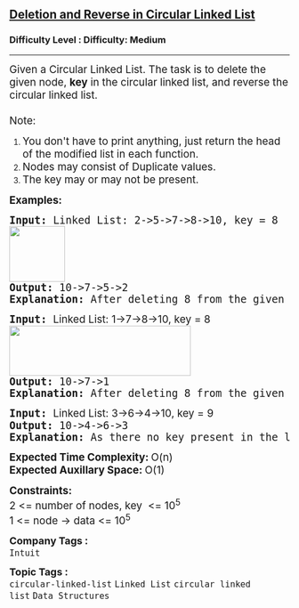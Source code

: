 <h2><a href="https://www.geeksforgeeks.org/problems/deletion-and-reverse-in-linked-list/1?page=4&category=Linked%20List&sortBy=difficulty">Deletion and Reverse in Circular Linked List</a></h2><h3>Difficulty Level : Difficulty: Medium</h3><hr><div class="problems_problem_content__Xm_eO"><p><span style="font-size: 14pt;">Given a Circular Linked List. The task is to delete the given node, <strong>key</strong> in the circular linked list, and reverse the circular linked list.<br><br>Note: </span></p>
<ol>
<li><span style="font-size: 14pt;">You don't have to print anything, just return the head of the modified list in each function.</span></li>
<li><span style="font-size: 14pt;">Nodes may consist of Duplicate values.</span></li>
<li><span style="font-size: 14pt;">The key may or may not be present.</span></li>
</ol>
<p><span style="font-size: 14pt;"><strong>Examples:</strong></span></p>
<pre><span style="font-size: 14pt;"><strong>Input:</strong> Linked List: 2-&gt;5-&gt;7-&gt;8-&gt;10, key = 8<br><img src="https://media.geeksforgeeks.org/img-practice/prod/addEditProblem/700622/Web/Other/blobid0_1721115190.png" height="100"></span><br><span style="font-size: 14pt;"><strong>Output:</strong> 10-&gt;7-&gt;5-&gt;2 <br><strong>Explanation: </strong>After deleting 8 from the given circular linked list, it has elements as 2, 5, 7, 10. Now, reversing this list will result in 10, 7, 5, 2 &amp; the resultant list is also circular.</span></pre>
<pre><span style="font-size: 14pt;"><strong>Input: </strong><span style="font-family: -apple-system, 'system-ui', 'Segoe UI', Roboto, Oxygen, Ubuntu, Cantarell, 'Open Sans', 'Helvetica Neue', sans-serif; white-space: normal;">Linked List: 1-&gt;7-&gt;8-&gt;10, key = 8<br></span><img src="https://media.geeksforgeeks.org/img-practice/prod/addEditProblem/700622/Web/Other/blobid2_1721115281.png" width="326" height="90"><br><strong>Output: </strong>10-&gt;7-&gt;1
<strong>Explanation: </strong>After deleting 8 from the given circular linked list, it has elements as 1, 7,10. Now, reversing this list will result in 10, 7, 1 &amp; the resultant list is also circular.</span></pre>
<pre><span style="font-size: 14pt;"><strong>Input: </strong><span style="font-family: -apple-system, 'system-ui', 'Segoe UI', Roboto, Oxygen, Ubuntu, Cantarell, 'Open Sans', 'Helvetica Neue', sans-serif; white-space: normal;">Linked List: 3-&gt;6-&gt;4-&gt;10, key = 9</span><br><strong>Output: </strong>10-&gt;4-&gt;6-&gt;3
<strong>Explanation: </strong>As there no key present in the list, so simply reverse the list &amp; the resultant list is also circular.</span></pre>
<p><span style="font-size: 14pt;"><strong>Expected Time Complexity: </strong>O(n)<strong><br></strong><strong style="font-family: -apple-system, BlinkMacSystemFont, 'Segoe UI', Roboto, Oxygen, Ubuntu, Cantarell, 'Open Sans', 'Helvetica Neue', sans-serif;">Expected Auxillary Space</strong><strong style="font-family: -apple-system, BlinkMacSystemFont, 'Segoe UI', Roboto, Oxygen, Ubuntu, Cantarell, 'Open Sans', 'Helvetica Neue', sans-serif;">: </strong><span style="font-family: -apple-system, BlinkMacSystemFont, 'Segoe UI', Roboto, Oxygen, Ubuntu, Cantarell, 'Open Sans', 'Helvetica Neue', sans-serif;">O(1)</span></span></p>
<p><span style="font-size: 14pt;"><strong>Constraints:</strong><br>2 &lt;= number of nodes, key&nbsp; &lt;= 10<sup>5</sup><br>1 &lt;= node -&gt; data &lt;= 10<sup>5</sup></span></p></div><p><span style=font-size:18px><strong>Company Tags : </strong><br><code>Intuit</code>&nbsp;<br><p><span style=font-size:18px><strong>Topic Tags : </strong><br><code>circular-linked-list</code>&nbsp;<code>Linked List</code>&nbsp;<code>circular linked list</code>&nbsp;<code>Data Structures</code>&nbsp;